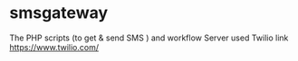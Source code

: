 # smsgateway
The PHP scripts (to get &amp; send SMS ) and workflow
Server used Twilio 
link https://www.twilio.com/ 
